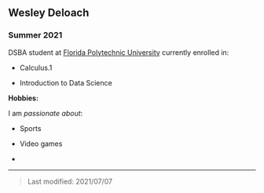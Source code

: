 ## Wesley Deloach

### Summer 2021

DSBA student at [Florida Polytechnic University](https://www.floridapoly.edu) currently enrolled in: 

- Calculus.1

- Introduction to Data Science

**Hobbies:**

I am _passionate about_: 

- Sports

- Video games

- 

***

> Last modified: 2021/07/07